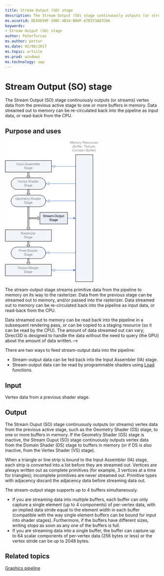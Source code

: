 ```yaml
---
title: Stream Output (SO) stage
description: The Stream Output (SO) stage continuously outputs (or streams) vertex data from the previous active stage to one or more buffers in memory. Data streamed out to memory can be re-circulated back into the pipeline as input data, or read-back from the CPU.
ms.assetid: DE89E99F-39BC-4B34-B80F-A7D373AA7C0A
keywords:
- Stream Output (SO) stage
author: PeterTurcan
ms.author: pettur
ms.date: 02/08/2017
ms.topic: article
ms.prod: windows
ms.technology: uwp
---
```


# Stream Output (SO) stage


The Stream Output (SO) stage continuously outputs (or streams) vertex data from the previous active stage to one or more buffers in memory. Data streamed out to memory can be re-circulated back into the pipeline as input data, or read-back from the CPU.

## <span id="Purpose_and_uses"></span><span id="purpose_and_uses"></span><span id="PURPOSE_AND_USES"></span>Purpose and uses


![diagram of the stream-output stage's location in the pipeline](images/d3d10-pipeline-stages-so.png)

The stream-output stage streams primitive data from the pipeline to memory on its way to the rasterizer. Data from the previous stage can be streamed out to memory, and/or passed into the rasterizer. Data streamed out to memory can be re-circulated back into the pipeline as input data, or read-back from the CPU.

Data streamed out to memory can be read back into the pipeline in a subsequent rendering pass, or can be copied to a staging resource (so it can be read by the CPU). The amount of data streamed out can vary; Direct3D is designed to handle the data without the need to query (the GPU) about the amount of data written.--&gt;

There are two ways to feed stream-output data into the pipeline:

-   Stream-output data can be fed back into the Input Assembler (IA) stage.
-   Stream-output data can be read by programmable shaders using [Load](https://msdn.microsoft.com/library/windows/desktop/bb509694) functions.

## <span id="Input"></span><span id="input"></span><span id="INPUT"></span>Input


Vertex data from a previous shader stage.

## <span id="Output"></span><span id="output"></span><span id="OUTPUT"></span>Output


The Stream Ouput (SO) stage continuously outputs (or streams) vertex data from the previous active stage, such as the Geometry Shader (GS) stage, to one or more buffers in memory. If the Geometry Shader (GS) stage is inactive, the Stream Ouput (SO) stage continuously outputs vertex data from the Domain Shader (DS) stage to buffers in memory (or if DS is also inactive, from the Vertex Shader (VS) stage).

When a triangle or line strip is bound to the Input Assembler (IA) stage, each strip is converted into a list before they are streamed out. Vertices are always written out as complete primitives (for example, 3 vertices at a time for triangles); incomplete primitives are never streamed out. Primitive types with adjacency discard the adjacency data before streaming data out.

The stream-output stage supports up to 4 buffers simultaneously.

-   If you are streaming data into multiple buffers, each buffer can only capture a single element (up to 4 components) of per-vertex data, with an implied data stride equal to the element width in each buffer (compatible with the way single element buffers can be bound for input into shader stages). Furthermore, if the buffers have different sizes, writing stops as soon as any one of the buffers is full.
-   If you are streaming data into a single buffer, the buffer can capture up to 64 scalar components of per-vertex data (256 bytes or less) or the vertex stride can be up to 2048 bytes.

## <span id="related-topics"></span>Related topics


[Graphics pipeline](graphics-pipeline.md)

 

 




